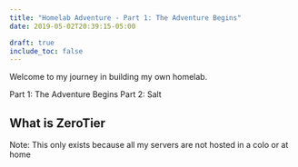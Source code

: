 ```yaml
---
title: "Homelab Adventure - Part 1: The Adventure Begins"
date: 2019-05-02T20:39:15-05:00

draft: true
include_toc: false
---
```


Welcome to my journey in building my own homelab.

Part 1: The Adventure Begins
Part 2: Salt

<!--more-->

## What is ZeroTier

Note: This only exists because all my servers are not hosted in a colo or at home
